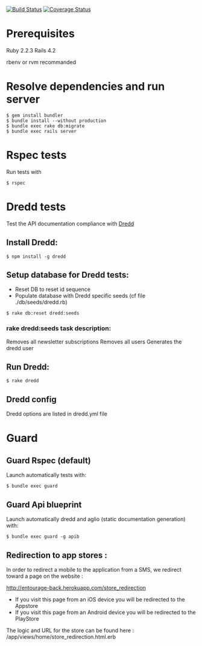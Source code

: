 [![Build Status](https://semaphoreci.com/api/v1/projects/e06001fd-34da-4414-9789-e09e3f28c67a/623094/badge.svg)](https://semaphoreci.com/vdaubry/entourage-ror)
[![Coverage Status](https://coveralls.io/repos/ReseauEntourage/entourage-ror/badge.svg?branch=master&service=github)](https://coveralls.io/github/ReseauEntourage/entourage-ror?branch=master)

# Prerequisites

Ruby 2.2.3
Rails 4.2

rbenv or rvm recommanded

# Resolve dependencies and run server

```
$ gem install bundler
$ bundle install --without production
$ bundle exec rake db:migrate
$ bundle exec rails server
```

# Rspec tests

Run tests with 

```
$ rspec
```

# Dredd tests

Test the API documentation compliance with [Dredd](https://github.com/apiaryio/dredd)

## Install Dredd:
```
$ npm install -g dredd
```

## Setup database for Dredd tests:
- Reset DB to reset id sequence
- Populate database with Dredd specific seeds (cf file ./db/seeds/dredd.rb)

```
$ rake db:reset dredd:seeds
```

### rake dredd:seeds task description:
Removes all newsletter subscriptions
Removes all users
Generates the dredd user

## Run Dredd:

```
$ rake dredd
```

## Dredd config

Dredd options are listed in dredd.yml file

# Guard

## Guard Rspec (default)

Launch automatically tests with:

```
$ bundle exec guard
```

## Guard Api blueprint

Launch automatically dredd and aglio (static documentation generation) with:

```
$ bundle exec guard -g apib
```

## Redirection to app stores :
In order to redirect a mobile to the application from a SMS, we redirect toward a page on the website :

http://entourage-back.herokuapp.com/store_redirection

* If you visit this page from an iOS device you will be redirected to the Appstore
* If you visit this page from an Android device you will be redirected to the PlayStore

The logic and URL for the store can be found here :
/app/views/home/store_redirection.html.erb

